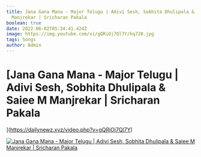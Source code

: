 ```yaml
---
title: Jana Gana Mana - Major Telugu | Adivi Sesh, Sobhita Dhulipala & Saiee M
  Manjrekar | Sricharan Pakala
boolean: true
date: 2022-06-02T05:34:41.424Z
image: https://img.youtube.com/vi/gQRiOj7Ql7Y/hq720.jpg
tags: Songs
author: Admin
---
```

# [Jana Gana Mana - Major Telugu | Adivi Sesh, Sobhita Dhulipala & Saiee M Manjrekar | Sricharan Pakala
](https://dailynewz.xyz/video.php?v=gQRiOj7Ql7Y)

[![Jana Gana Mana - Major Telugu | Adivi Sesh, Sobhita Dhulipala & Saiee M Manjrekar | Sricharan Pakala
](https://img.youtube.com/vi/gQRiOj7Ql7Y/hq720.jpg)](https://dailynewz.xyz/video.php?v=gQRiOj7Ql7Y)